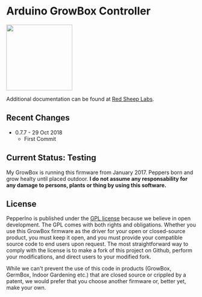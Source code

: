 # Arduino GrowBox Controller

<img align="top" width=175 src="buildroot/share/pixmaps/logo/marlin-250.png" />

Additional documentation can be found at [Red Sheep Labs](https://www.yarosia.it/).


## Recent Changes
- 0.7.7 - 29 Oct 2018
  - First Commit

## Current Status: Testing

My GrowBox is running this firmware from January 2017. Peppers born and grow healty until placed outdoor. 
__I do not assume any responsability for any damage to persons, plants or thing by using this software.__

## License

PepperIno is published under the [GPL license](/LICENSE) because we believe in open development. The GPL comes with both rights and obligations. Whether you use this GrowBox firmware as the driver for your open or closed-source product, you must keep it open, and you must provide your compatible source code to end users upon request. The most straightforward way to comply with the license is to make a fork of this project on Github, perform your modifications, and direct users to your modified fork.

While we can't prevent the use of this code in products (GrowBox, GermBox, Indoor Gardening etc.) that are closed source or crippled by a patent, we would prefer that you choose another firmware or, better yet, make your own.


